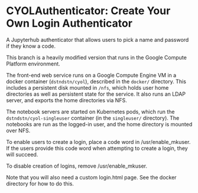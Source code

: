 # CYOLAuthenticator: Create Your Own Login Authenticator
A Jupyterhub authenticator that allows users to pick a name and password if they know a code.

This branch is a heavily modified version that runs in the Google Compute Platform environment.

The front-end web service runs on a Google Compute Engine VM in a
docker container (`dstndstn/cyol`), described in the `docker/`
directory.  This includes a persistent disk mounted in `/nfs`, which
holds user home directories as well as persistent state for the
service. It also runs an LDAP server, and exports the home directories
via NFS.

The notebook servers are started on Kubernetes pods, which run the
`dstndstn/cyol-singleuser` container (in the `singleuser/` directory).
The notebooks are run as the logged-in user, and the home directory is
mounted over NFS.

To enable users to create a login, place a code word in /usr/enable_mkuser. If the users provide this code word when attempting to create a login, they will succeed.

To disable creation of logins, remove /usr/enable_mkuser.

Note that you will also need a custom login.html page. See the docker directory for how to do this.
